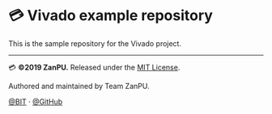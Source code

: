 # 💳 Vivado example repository

This is the sample repository for the Vivado project.

---

💳 **©2019 ZanPU.** Released under the [MIT License](./LICENSE).

Authored and maintained by Team ZanPU.

[@BIT](https://www.bit.edu.cn) · [@GitHub](https://github.com/zan-pu)
